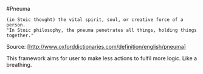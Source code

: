 #Pneuma

```0
(in Stoic thought) the vital spirit, soul, or creative force of a person.
"In Stoic philosophy, the pneuma penetrates all things, holding things together."
```
Source: [http://www.oxforddictionaries.com/definition/english/pneuma]

This framework aims for user to make less actions to fulfil more logic. Like a breathing.

